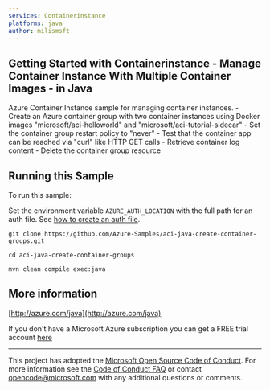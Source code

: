 ```yaml
---
services: Containerinstance
platforms: java
author: milismsft
---
```


## Getting Started with Containerinstance - Manage Container Instance With Multiple Container Images - in Java ##


  Azure Container Instance sample for managing container instances.
     - Create an Azure container group with two container instances using Docker images "microsoft/aci-helloworld" and "microsoft/aci-tutorial-sidecar"
     - Set the container group restart policy to "never"
     - Test that the container app can be reached via "curl" like HTTP GET calls
     - Retrieve container log content
     - Delete the container group resource
 

## Running this Sample ##

To run this sample:

Set the environment variable `AZURE_AUTH_LOCATION` with the full path for an auth file. See [how to create an auth file](https://github.com/Azure/azure-libraries-for-java/blob/master/AUTH.md).

    git clone https://github.com/Azure-Samples/aci-java-create-container-groups.git

    cd aci-java-create-container-groups

    mvn clean compile exec:java

## More information ##

[http://azure.com/java](http://azure.com/java)

If you don't have a Microsoft Azure subscription you can get a FREE trial account [here](http://go.microsoft.com/fwlink/?LinkId=330212)

---

This project has adopted the [Microsoft Open Source Code of Conduct](https://opensource.microsoft.com/codeofconduct/). For more information see the [Code of Conduct FAQ](https://opensource.microsoft.com/codeofconduct/faq/) or contact [opencode@microsoft.com](mailto:opencode@microsoft.com) with any additional questions or comments.